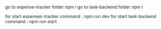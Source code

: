 
go to expense-tracker folder npm i
go to task-backend folder npm i


for start expenses-tracker  command : npm run dev
for start task-backend command : npm run start

